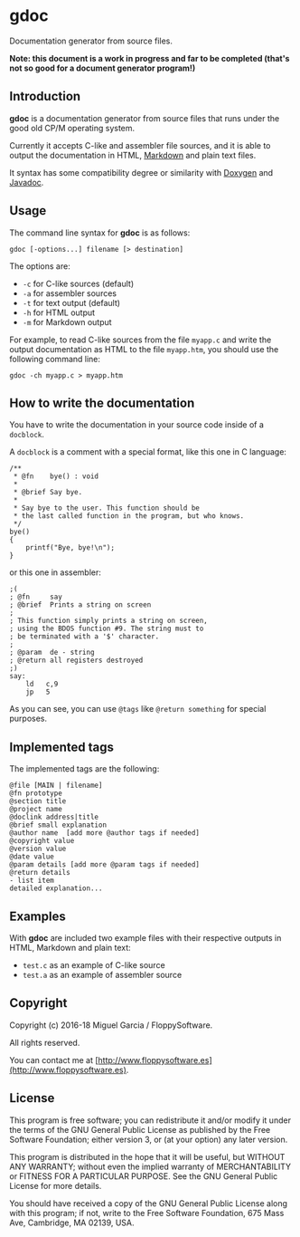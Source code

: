 # gdoc

Documentation generator from source files.

**Note: this document is a work in progress and far to be completed (that's not so good for a document generator program!)**

## Introduction

**gdoc** is a documentation generator from source files that runs under the good old CP/M operating system.

Currently it accepts C-like and assembler file sources, and it is able to output the documentation in
HTML, [Markdown](https://daringfireball.net/projects/markdown/syntax) and plain text files.

It syntax has some compatibility degree or similarity with [Doxygen](http://www.stack.nl/~dimitri/doxygen/)
and [Javadoc](http://www.oracle.com/technetwork/java/javase/documentation/index-137868.html).

## Usage

The command line syntax for **gdoc** is as follows:

```
gdoc [-options...] filename [> destination]
```

The options are:

* `-c` for C-like sources (default)
* `-a` for assembler sources
* `-t` for text output (default)
* `-h` for HTML output
* `-m` for Markdown output

For example, to read C-like sources from the file `myapp.c` and write the output documentation as HTML to the file `myapp.htm`, you should use the following command line:

```
gdoc -ch myapp.c > myapp.htm
```

## How to write the documentation

You have to write the documentation in your source code inside of a `docblock`.

A `docblock` is a comment with a special format, like this one in C language:

```
/**
 * @fn    bye() : void
 *
 * @brief Say bye.
 *
 * Say bye to the user. This function should be
 * the last called function in the program, but who knows.
 */
bye()
{
    printf("Bye, bye!\n");
}
```

or this one in assembler:

```
;(
; @fn     say
; @brief  Prints a string on screen
;
; This function simply prints a string on screen,
; using the BDOS function #9. The string must to
; be terminated with a '$' character.
;
; @param  de - string
; @return all registers destroyed
;)
say:
    ld   c,9
    jp   5
```

As you can see, you can use `@tags` like `@return something` for special purposes.

## Implemented tags

The implemented tags are the following:

```
@file [MAIN | filename]
@fn prototype
@section title
@project name
@doclink address|title
@brief small explanation
@author name  [add more @author tags if needed]
@copyright value
@version value
@date value
@param details [add more @param tags if needed]
@return details
- list item
detailed explanation...
```

## Examples

With **gdoc** are included two example files with their respective outputs in HTML, Markdown and plain text:

* `test.c` as an example of C-like source
* `test.a` as an example of assembler source

## Copyright

Copyright (c) 2016-18 Miguel Garcia / FloppySoftware.

All rights reserved.

You can contact me at [http://www.floppysoftware.es](http://www.floppysoftware.es).

## License

This program is free software; you can redistribute it and/or modify it
under the terms of the GNU General Public License as published by the
Free Software Foundation; either version 3, or (at your option) any
later version.

This program is distributed in the hope that it will be useful,
but WITHOUT ANY WARRANTY; without even the implied warranty of
MERCHANTABILITY or FITNESS FOR A PARTICULAR PURPOSE.  See the
GNU General Public License for more details.

You should have received a copy of the GNU General Public License
along with this program; if not, write to the Free Software
Foundation, 675 Mass Ave, Cambridge, MA 02139, USA.